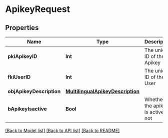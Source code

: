 # ApikeyRequest

## Properties
Name | Type | Description | Notes
------------ | ------------- | ------------- | -------------
**pkiApikeyID** | **Int** | The unique ID of the Apikey | [optional] 
**fkiUserID** | **Int** | The unique ID of the User | 
**objApikeyDescription** | [**MultilingualApikeyDescription**](MultilingualApikeyDescription.md) |  | 
**bApikeyIsactive** | **Bool** | Whether the apikey is active or not | [optional] 

[[Back to Model list]](../README.md#documentation-for-models) [[Back to API list]](../README.md#documentation-for-api-endpoints) [[Back to README]](../README.md)


